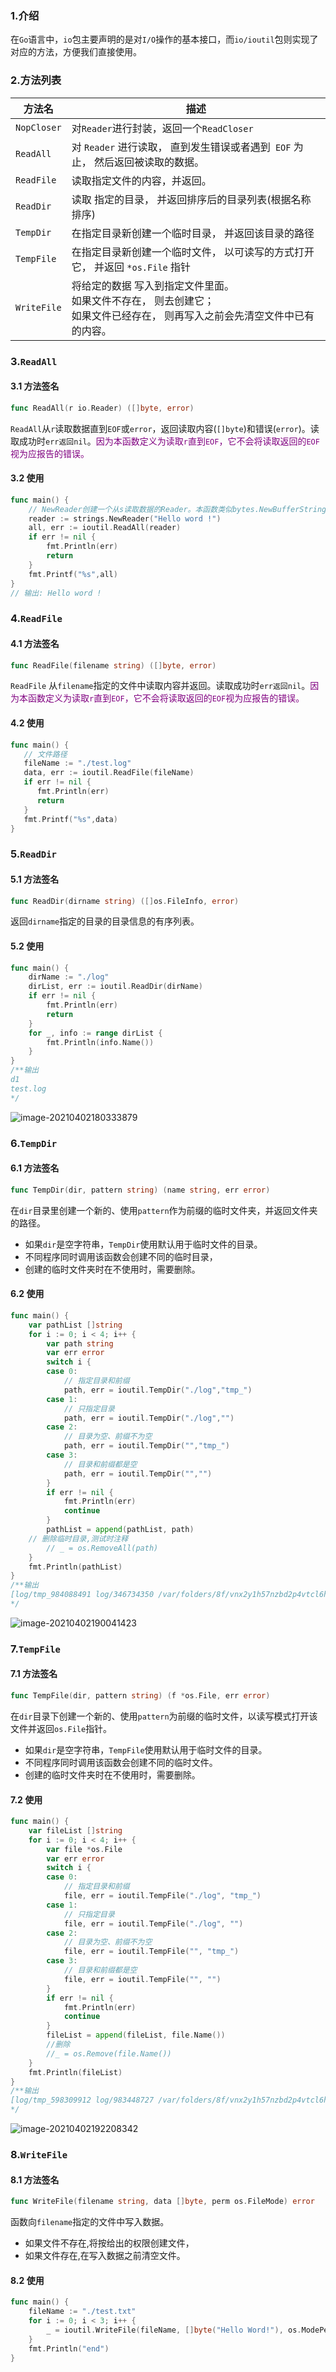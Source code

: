 ### 1.介绍

在`Go`语言中，`io`包主要声明的是对`I/O`操作的基本接口，而`io/ioutil`包则实现了对应的方法，方便我们直接使用。

### 2.方法列表

| 方法名      | 描述                                                         |
| ----------- | ------------------------------------------------------------ |
| `NopCloser` | 对`Reader`进行封装，返回一个`ReadCloser`                     |
| `ReadAll`   | 对 `Reader` 进行读取， 直到发生错误或者遇到` EOF` 为止， 然后返回被读取的数据。 |
| `ReadFile`  | 读取指定文件的内容，并返回。                                 |
| `ReadDir`   | 读取 指定的目录， 并返回排序后的目录列表(根据名称排序)       |
| `TempDir`   | 在指定目录新创建一个临时目录， 并返回该目录的路径            |
| `TempFile`  | 在指定目录新创建一个临时文件， 以可读写的方式打开它， 并返回 `*os.File` 指针 |
| `WriteFile` | 将给定的数据 写入到指定文件里面。 <br/>如果文件不存在， 则去创建它； <br/>如果文件已经存在， 则再写入之前会先清空文件中已有的内容。 |

### 3.`ReadAll`

#### 3.1 方法签名

```go
func ReadAll(r io.Reader) ([]byte, error) 
```

`ReadAll`从`r`读取数据直到`EOF`或`error`，返回读取内容(`[]byte`)和错误(`error`)。读取成功时`err返回nil`。<font color=purple>因为本函数定义为读取`r`直到`EOF`，它不会将读取返回的`EOF`视为应报告的错误。</font>

#### 3.2 使用

```go
func main() {
	// NewReader创建一个从s读取数据的Reader。本函数类似bytes.NewBufferString
	reader := strings.NewReader("Hello word !")
	all, err := ioutil.ReadAll(reader)
	if err != nil {
		fmt.Println(err)
		return
	}
	fmt.Printf("%s",all)
}
// 输出: Hello word !
```

### 4.`ReadFile`

#### 4.1 方法签名

```go
func ReadFile(filename string) ([]byte, error) 
```

`ReadFile` 从`filename`指定的文件中读取内容并返回。读取成功时`err返回nil`。<font color=purple>因为本函数定义为读取`r`直到`EOF`，它不会将读取返回的`EOF`视为应报告的错误。</font>

#### 4.2 使用

```go
func main() {
   // 文件路径
   fileName := "./test.log"
   data, err := ioutil.ReadFile(fileName)
   if err != nil {
      fmt.Println(err)
      return
   }
   fmt.Printf("%s",data)
}
```

### 5.`ReadDir`

#### 5.1 方法签名

```go
func ReadDir(dirname string) ([]os.FileInfo, error) 
```

返回`dirname`指定的目录的目录信息的有序列表。

#### 5.2 使用

```go
func main() {
	dirName := "./log"
	dirList, err := ioutil.ReadDir(dirName)
	if err != nil {
		fmt.Println(err)
		return
	}
	for _, info := range dirList {
		fmt.Println(info.Name())
	}
}
/**输出
d1
test.log
*/
```

![image-20210402180333879](/img/image-20210402180333879.png)

### 6.`TempDir`

#### 6.1 方法签名

```go
func TempDir(dir, pattern string) (name string, err error)
```

在`dir`目录里创建一个新的、使用`pattern`作为前缀的临时文件夹，并返回文件夹的路径。

- 如果`dir`是空字符串，`TempDir`使用默认用于临时文件的目录。 
- 不同程序同时调用该函数会创建不同的临时目录，
- 创建的临时文件夹时在不使用时，需要删除。

#### 6.2 使用

```go
func main() {
	var pathList []string
	for i := 0; i < 4; i++ {
		var path string
		var err error
		switch i {
		case 0:
			// 指定目录和前缀
			path, err = ioutil.TempDir("./log","tmp_")
		case 1:
			// 只指定目录
			path, err = ioutil.TempDir("./log","")
		case 2:
			// 目录为空、前缀不为空
			path, err = ioutil.TempDir("","tmp_")
		case 3:
			// 目录和前缀都是空
			path, err = ioutil.TempDir("","")
		}
		if err != nil {
			fmt.Println(err)
			continue
		}
		pathList = append(pathList, path)
    // 删除临时目录,测试时注释
		// _ = os.RemoveAll(path)
	}
	fmt.Println(pathList)
}
/**输出
[log/tmp_984088491 log/346734350 /var/folders/8f/vnx2y1h57nzbd2p4vtcl6hv80000gn/T/tmp_561537301 /var/folders/8f/vnx2y1h57nzbd2p4vtcl6hv80000gn/T/840593776]
*/
```

![image-20210402190041423](/img/image-20210402190041423.png)

### 7.`TempFile`

#### 7.1 方法签名

```go
func TempFile(dir, pattern string) (f *os.File, err error)
```
在`dir`目录下创建一个新的、使用`pattern`为前缀的临时文件，以读写模式打开该文件并返回`os.File`指针。

- 如果`dir`是空字符串，`TempFile`使用默认用于临时文件的目录。
- 不同程序同时调用该函数会创建不同的临时文件。
- 创建的临时文件夹时在不使用时，需要删除。


#### 7.2 使用

```go
func main() {
	var fileList []string
	for i := 0; i < 4; i++ {
		var file *os.File
		var err error
		switch i {
		case 0:
			// 指定目录和前缀
			file, err = ioutil.TempFile("./log", "tmp_")
		case 1:
			// 只指定目录
			file, err = ioutil.TempFile("./log", "")
		case 2:
			// 目录为空、前缀不为空
			file, err = ioutil.TempFile("", "tmp_")
		case 3:
			// 目录和前缀都是空
			file, err = ioutil.TempFile("", "")
		}
		if err != nil {
			fmt.Println(err)
			continue
		}
		fileList = append(fileList, file.Name())
		//删除
		//_ = os.Remove(file.Name())
	}
	fmt.Println(fileList)
}
/**输出
[log/tmp_598309912 log/983448727 /var/folders/8f/vnx2y1h57nzbd2p4vtcl6hv80000gn/T/tmp_134984970 /var/folders/8f/vnx2y1h57nzbd2p4vtcl6hv80000gn/T/246937825]
*/
```

![image-20210402192208342](/img/image-20210402192208342.png)

### 8.`WriteFile`

#### 8.1 方法签名

```go
func WriteFile(filename string, data []byte, perm os.FileMode) error
```

函数向`filename`指定的文件中写入数据。

- 如果文件不存在,将按给出的权限创建文件，
- 如果文件存在,在写入数据之前清空文件。

#### 8.2 使用

```go
func main() {
	fileName := "./test.txt"
	for i := 0; i < 3; i++ {
		_ = ioutil.WriteFile(fileName, []byte("Hello Word!"), os.ModePerm)
	}
	fmt.Println("end")
}
```

